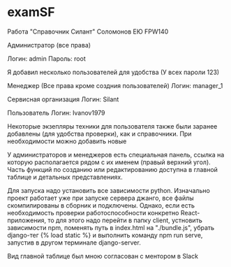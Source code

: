 # examSF
Работа "Справочник Силант" Соломонов ЕЮ FPW140

Администратор (все права)

Логин: admin
Пароль: root


Я добавил несколько пользователей для удобства (У всех пароли 123)

Менеджер (Все права кроме создния пользователей)
Логин: manager_1

Сервисная организация
Логин: Silant

Пользователь 
Логин: Ivanov1979 

Некоторые экзепляры техники для пользователя также были заранее добавлены (для удобства проверки), как и справочники. 
При необходимости можно добавить новые 

У администраторов и менеджеров есть специальная панель, ссылка на которую располагается рядом с их именем (правый верхний угол). Часть функций по созданию или редактированию доступна в главной таблице и детальных представлениях. 

Для запуска надо установить все зависимости python. Изначально проект работает уже при запуске сервера джанго, все файлы скомпилированы в сборник и подключены. 
Однако, если есть необходимость проверки работоспособности конкретно React-приложения, то для этого надо перейти в папку client, устновить зависимости npm, поменять путь в index.html на "./bundle.js", убрать django-тег {% load static %} и выполнить команду npm run serve, запустив в другом терминале django-server. 

Вид главной таблице был мною согласован с ментором в Slack
